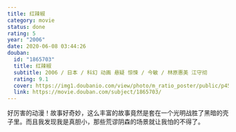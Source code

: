 ```yaml
---
title: 红辣椒
category: movie
status: done
rating: 5
year: "2006"
date: 2020-06-08 03:44:26
douban:
  id: "1865703"
  title: 红辣椒
  subtitle: 2006 / 日本 / 科幻 动画 悬疑 惊悚 / 今敏 / 林原惠美 江守彻
  rating: 9.1
  cover: https://img1.doubanio.com/view/photo/m_ratio_poster/public/p456825720.jpg
  link: https://movie.douban.com/subject/1865703/
---
```


好厉害的动漫！故事好奇妙，这么丰富的故事竟然是套在一个光明战胜了黑暗的壳子里。而且我发现我是真胆小，那些荒谬阴森的场景就让我怕的不得了。